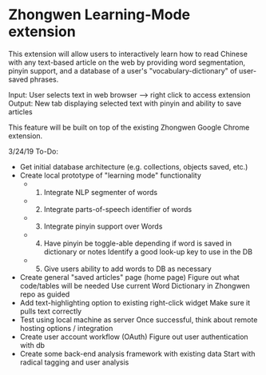 # Zhongwen Learning-Mode extension

This extension will allow users to interactively learn how to read Chinese with any text-based article on the web by providing word segmentation, pinyin support, and a database of a user's "vocabulary-dictionary" of user-saved phrases.

Input: User selects text in web browser --> right click to access extension
Output: New tab displaying selected text with pinyin and ability to save articles

This feature will be built on top of the existing Zhongwen Google Chrome extension.

3/24/19 To-Do:
- Get initial database architecture (e.g. collections, objects saved, etc.)
- Create local prototype of "learning mode" functionality
  - 1) Integrate NLP segmenter of words
  - 2) Integrate parts-of-speech identifier of words
  - 3) Integrate pinyin support over Words
  - 4) Have pinyin be toggle-able depending if word is saved in dictionary or notes
      Identify a good look-up key to use in the DB
  - 5) Give users ability to add words to DB as necessary
- Create general "saved articles" page (home page)
    Figure out what code/tables will be needed
    Use current Word Dictionary in Zhongwen repo as guided
- Add text-highlighting option to existing right-click widget
    Make sure it pulls text correctly
- Test using local machine as server
    Once successful, think about remote hosting options / integration
- Create user account workflow (OAuth)
    Figure out user authentication with db
- Create some back-end analysis framework with existing data
    Start with radical tagging and user analysis
